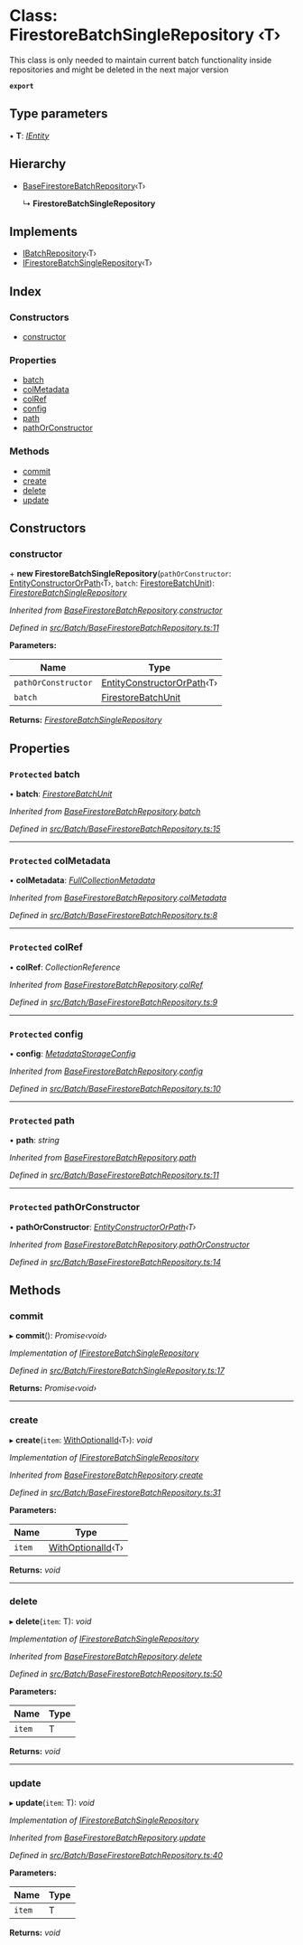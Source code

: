 
# Class: FirestoreBatchSingleRepository ‹**T**›

This class is only needed to maintain current batch functionality
inside repositories and might be deleted in the next major version

**`export`** 

## Type parameters

▪ **T**: *[IEntity](../interfaces/ientity.md)*

## Hierarchy

* [BaseFirestoreBatchRepository](basefirestorebatchrepository.md)‹T›

  ↳ **FirestoreBatchSingleRepository**

## Implements

* [IBatchRepository](../interfaces/ibatchrepository.md)‹T›
* [IFirestoreBatchSingleRepository](../interfaces/ifirestorebatchsinglerepository.md)‹T›

## Index

### Constructors

* [constructor](firestorebatchsinglerepository.md#constructor)

### Properties

* [batch](firestorebatchsinglerepository.md#protected-batch)
* [colMetadata](firestorebatchsinglerepository.md#protected-colmetadata)
* [colRef](firestorebatchsinglerepository.md#protected-colref)
* [config](firestorebatchsinglerepository.md#protected-config)
* [path](firestorebatchsinglerepository.md#protected-path)
* [pathOrConstructor](firestorebatchsinglerepository.md#protected-pathorconstructor)

### Methods

* [commit](firestorebatchsinglerepository.md#commit)
* [create](firestorebatchsinglerepository.md#create)
* [delete](firestorebatchsinglerepository.md#delete)
* [update](firestorebatchsinglerepository.md#update)

## Constructors

###  constructor

\+ **new FirestoreBatchSingleRepository**(`pathOrConstructor`: [EntityConstructorOrPath](../globals.md#entityconstructororpath)‹T›, `batch`: [FirestoreBatchUnit](firestorebatchunit.md)): *[FirestoreBatchSingleRepository](firestorebatchsinglerepository.md)*

*Inherited from [BaseFirestoreBatchRepository](basefirestorebatchrepository.md).[constructor](basefirestorebatchrepository.md#constructor)*

*Defined in [src/Batch/BaseFirestoreBatchRepository.ts:11](https://github.com/wovalle/fireorm/blob/ad1a9c5/src/Batch/BaseFirestoreBatchRepository.ts#L11)*

**Parameters:**

Name | Type |
------ | ------ |
`pathOrConstructor` | [EntityConstructorOrPath](../globals.md#entityconstructororpath)‹T› |
`batch` | [FirestoreBatchUnit](firestorebatchunit.md) |

**Returns:** *[FirestoreBatchSingleRepository](firestorebatchsinglerepository.md)*

## Properties

### `Protected` batch

• **batch**: *[FirestoreBatchUnit](firestorebatchunit.md)*

*Inherited from [BaseFirestoreBatchRepository](basefirestorebatchrepository.md).[batch](basefirestorebatchrepository.md#protected-batch)*

*Defined in [src/Batch/BaseFirestoreBatchRepository.ts:15](https://github.com/wovalle/fireorm/blob/ad1a9c5/src/Batch/BaseFirestoreBatchRepository.ts#L15)*

___

### `Protected` colMetadata

• **colMetadata**: *[FullCollectionMetadata](../interfaces/fullcollectionmetadata.md)*

*Inherited from [BaseFirestoreBatchRepository](basefirestorebatchrepository.md).[colMetadata](basefirestorebatchrepository.md#protected-colmetadata)*

*Defined in [src/Batch/BaseFirestoreBatchRepository.ts:8](https://github.com/wovalle/fireorm/blob/ad1a9c5/src/Batch/BaseFirestoreBatchRepository.ts#L8)*

___

### `Protected` colRef

• **colRef**: *CollectionReference*

*Inherited from [BaseFirestoreBatchRepository](basefirestorebatchrepository.md).[colRef](basefirestorebatchrepository.md#protected-colref)*

*Defined in [src/Batch/BaseFirestoreBatchRepository.ts:9](https://github.com/wovalle/fireorm/blob/ad1a9c5/src/Batch/BaseFirestoreBatchRepository.ts#L9)*

___

### `Protected` config

• **config**: *[MetadataStorageConfig](../interfaces/metadatastorageconfig.md)*

*Inherited from [BaseFirestoreBatchRepository](basefirestorebatchrepository.md).[config](basefirestorebatchrepository.md#protected-config)*

*Defined in [src/Batch/BaseFirestoreBatchRepository.ts:10](https://github.com/wovalle/fireorm/blob/ad1a9c5/src/Batch/BaseFirestoreBatchRepository.ts#L10)*

___

### `Protected` path

• **path**: *string*

*Inherited from [BaseFirestoreBatchRepository](basefirestorebatchrepository.md).[path](basefirestorebatchrepository.md#protected-path)*

*Defined in [src/Batch/BaseFirestoreBatchRepository.ts:11](https://github.com/wovalle/fireorm/blob/ad1a9c5/src/Batch/BaseFirestoreBatchRepository.ts#L11)*

___

### `Protected` pathOrConstructor

• **pathOrConstructor**: *[EntityConstructorOrPath](../globals.md#entityconstructororpath)‹T›*

*Inherited from [BaseFirestoreBatchRepository](basefirestorebatchrepository.md).[pathOrConstructor](basefirestorebatchrepository.md#protected-pathorconstructor)*

*Defined in [src/Batch/BaseFirestoreBatchRepository.ts:14](https://github.com/wovalle/fireorm/blob/ad1a9c5/src/Batch/BaseFirestoreBatchRepository.ts#L14)*

## Methods

###  commit

▸ **commit**(): *Promise‹void›*

*Implementation of [IFirestoreBatchSingleRepository](../interfaces/ifirestorebatchsinglerepository.md)*

*Defined in [src/Batch/FirestoreBatchSingleRepository.ts:17](https://github.com/wovalle/fireorm/blob/ad1a9c5/src/Batch/FirestoreBatchSingleRepository.ts#L17)*

**Returns:** *Promise‹void›*

___

###  create

▸ **create**(`item`: [WithOptionalId](../globals.md#withoptionalid)‹T›): *void*

*Implementation of [IFirestoreBatchSingleRepository](../interfaces/ifirestorebatchsinglerepository.md)*

*Inherited from [BaseFirestoreBatchRepository](basefirestorebatchrepository.md).[create](basefirestorebatchrepository.md#create)*

*Defined in [src/Batch/BaseFirestoreBatchRepository.ts:31](https://github.com/wovalle/fireorm/blob/ad1a9c5/src/Batch/BaseFirestoreBatchRepository.ts#L31)*

**Parameters:**

Name | Type |
------ | ------ |
`item` | [WithOptionalId](../globals.md#withoptionalid)‹T› |

**Returns:** *void*

___

###  delete

▸ **delete**(`item`: T): *void*

*Implementation of [IFirestoreBatchSingleRepository](../interfaces/ifirestorebatchsinglerepository.md)*

*Inherited from [BaseFirestoreBatchRepository](basefirestorebatchrepository.md).[delete](basefirestorebatchrepository.md#delete)*

*Defined in [src/Batch/BaseFirestoreBatchRepository.ts:50](https://github.com/wovalle/fireorm/blob/ad1a9c5/src/Batch/BaseFirestoreBatchRepository.ts#L50)*

**Parameters:**

Name | Type |
------ | ------ |
`item` | T |

**Returns:** *void*

___

###  update

▸ **update**(`item`: T): *void*

*Implementation of [IFirestoreBatchSingleRepository](../interfaces/ifirestorebatchsinglerepository.md)*

*Inherited from [BaseFirestoreBatchRepository](basefirestorebatchrepository.md).[update](basefirestorebatchrepository.md#update)*

*Defined in [src/Batch/BaseFirestoreBatchRepository.ts:40](https://github.com/wovalle/fireorm/blob/ad1a9c5/src/Batch/BaseFirestoreBatchRepository.ts#L40)*

**Parameters:**

Name | Type |
------ | ------ |
`item` | T |

**Returns:** *void*
